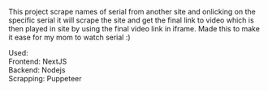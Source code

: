 This project scrape names of serial from another site and onlicking on the specific serial it will scrape the site and get the final link to video which is then played in site by using the final video link in iframe. Made this to make it ease for my mom to watch serial :) <br />

Used: <br />
    Frontend: NextJS <br />
    Backend: Nodejs <br />
    Scrapping: Puppeteer
